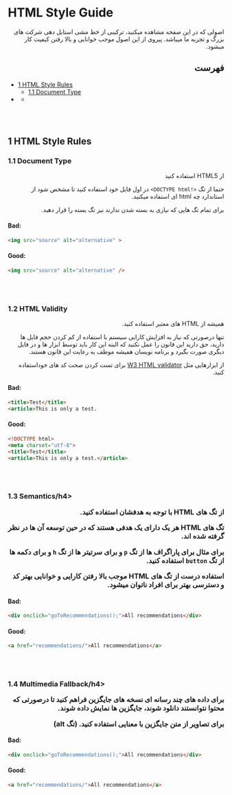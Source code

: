 # HTML Style Guide

<p dir="rtl">اصولی که در این صفحه مشاهده میکنید، ترکیبی از خط مشی استایل دهی شرکت های بزرگ و تجربه ما میباشد. پیروی از این اصول موجب خوانایی و بالا رفتن کیفیت کار میشود.</p>
<h2 dir="rtl">فهرست</h3>
<ul>
  <li>
    <a href="#1-html-style-rules">1 HTML Style Rules</a>
    <ul>
      <li><a href="#11-id-and-class-naming">1.1 Document Type</a></li>
    </ul>
  </li>
  <li>
    <a href="" ></a>
    <ul>
      <li><a href=""></a></li>
    </ul>
  </li>
</ul>

<br />
<br />

<h2>1 HTML Style Rules</h2>

<h3>1.1 Document Type</h4>
<p dir="rtl">از HTML5 استفاده کنید</p>
<p dir="rtl">حتما از تگ <code>&#60;!DOCTYPE html&#62;</code> در اول فایل خود استفاده کنید تا مشخص شود از استاندارد چه html ای استفاده میکنید.</p>
<p dir="rtl">برای تمام تگ هایی که نیازی به بسته شدن ندارند نیز تگ بسته را قرار دهید.</p>

#### Bad:

```html
<img src="source" alt="alternative" >
```

#### Good:

```html
<img src="source" alt="alternative" />
```

<br />
<br />

<h3>1.2 HTML Validity</h4>
<p dir="rtl">همیشه از HTML های معتبر استفاده کنید.</p>
<p dir="rtl">تنها درصورتی که نیاز به افزایش کارایی سیستم با استفاده از کم کردن حجم فایل ها دارید، حق دارید این قانون را عمل نکنید که البته این کار باید توسط ابزار ها و در فایل دیگری صورت بگیرد و برنامه نویسان همیشه موظف به رعایت این قانون هستند.</p>
<p dir="rtl">از ابزارهایی مثل <a href="https://validator.w3.org/">W3 HTML validator</a> برای تست کردن صحت کد های خوداستفاده کنید.</p>

#### Bad:

```html
<title>Test</title>
<article>This is only a test.
```

#### Good:

```html
<!DOCTYPE html>
<meta charset="utf-8">
<title>Test</title>
<article>This is only a test.</article>
```

<br />
<br />

<h3>1.3 Semantics/h4>
<p dir="rtl">از تگ های HTML با توجه به هدفشان استفاده کنید.</p>
<p dir="rtl">تگ های HTML هر یک دارای یک هدفی هستند که در حین توسعه آن ها در نظر گرفته شده اند.</p>
  <p dir="rtl">برای مثال برای پاراگراف ها از تگ <code>p</code> و برای سرتیتر ها از تگ <code>h</code> و برای دکمه ها از تگ <code>button</code> استفاده کنید.</p>
<p dir="rtl">استفاده درست از تگ های HTML موجب بالا رفتن کارایی و خوانایی بهتر کد و دسترسی بهتر برای افراد ناتوان میشود.</p>

#### Bad:

```html
<div onclick="goToRecommendations();">All recommendations</div>
```

#### Good:

```html
<a href="recommendations/">All recommendations</a>
```

<br />
<br />

<h3>1.4 Multimedia Fallback/h4>
<p dir="rtl">برای داده های چند رسانه ای نسخه های جایگزین فراهم کنید تا درصورتی که محتوا نتوانستند دانلود شوند، جایگزین ها نمایش داده شوند.</p>
<p dir="rtl">برای تصاویر از متن جایگزین با معنایی استفاده کنید. (تگ alt)</p>
<p dir="rtl"></p>
<p dir="rtl"></p>
<p dir="rtl"></p>
<p dir="rtl"></p>
<p dir="rtl"></p>

#### Bad:

```html
<div onclick="goToRecommendations();">All recommendations</div>
```

#### Good:

```html
<a href="recommendations/">All recommendations</a>
```

<br />
<br />
